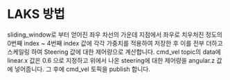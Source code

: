 # LAKS 방법
sliding_window로 부터 얻어진 좌우 차선의 가운데 지점에서 좌우로 치우처진 정도의 0번째 index ~ 4번째 index 값에
각각 가중치를 적용하여 저장한 후 이를 전부 더하고 스케일링 하여 Steering 값에 대한 제어량으로 계산합니다.
cmd_vel topic의 data에 linear.x 값은 0.6 으로 지정하고
위에서 나온 steering에 대한 제어량을 angular.z 값에 넣어줍니다.
그 후에 cmd_vel 토픽을 publish 합니다.
